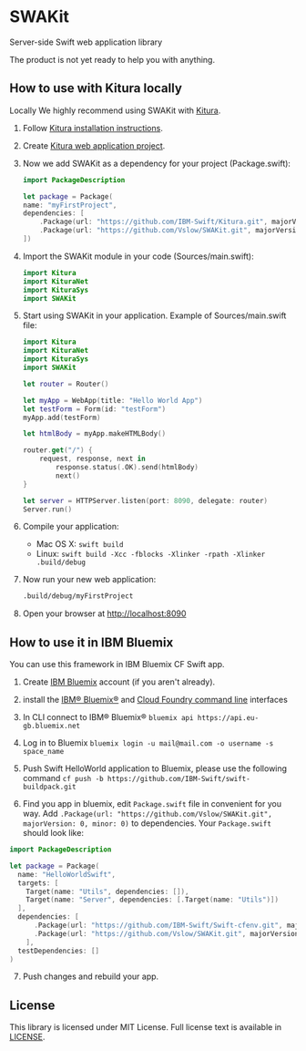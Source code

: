 # SWAKit
Server-side Swift web application library

The product is not yet ready to help you with anything.

## How to use with Kitura locally

Locally We highly recommend using SWAKit with [Kitura](https://github.com/IBM-Swift/Kitura).

1. Follow [Kitura installation instructions](https://github.com/IBM-Swift/Kitura#swift-version).

2. Create [Kitura web application project](https://github.com/IBM-Swift/Kitura#developing-kitura-applications).

3. Now we add SWAKit as a dependency for your project (Package.swift):
    
    ```swift
    import PackageDescription

    let package = Package(
    name: "myFirstProject",
    dependencies: [
        .Package(url: "https://github.com/IBM-Swift/Kitura.git", majorVersion: 0, minor: 13),
        .Package(url: "https://github.com/Vslow/SWAKit.git", majorVersion: 0, minor: 0)
    ])
    ```
4. Import the SWAKit module in your code (Sources/main.swift):
    
    ```swift
    import Kitura
    import KituraNet
    import KituraSys
    import SWAKit
    ```
5. Start using SWAKit in your application. Example of Sources/main.swift file:

    ```swift
    import Kitura
    import KituraNet
    import KituraSys
    import SWAKit

    let router = Router()

    let myApp = WebApp(title: "Hello World App")
    let testForm = Form(id: "testForm")
    myApp.add(testForm)

    let htmlBody = myApp.makeHTMLBody()

    router.get("/") {
        request, response, next in
            response.status(.OK).send(htmlBody)
            next()
    }

    let server = HTTPServer.listen(port: 8090, delegate: router)
    Server.run()
    ```
6. Compile your application:

    - Mac OS X: `swift build`
    - Linux: `swift build -Xcc -fblocks -Xlinker -rpath -Xlinker .build/debug`

9. Now run your new web application:

    ```bash
    .build/debug/myFirstProject
    ```

10. Open your browser at [http://localhost:8090](http://localhost:8090)

## How to use it in IBM Bluemix

You can use this framework in IBM Bluemix CF Swift app.

1. Create [IBM Bluemix](https://console.ng.bluemix.net/registration/) account (if you aren't already).

2. install the [IBM® Bluemix®](http://clis.ng.bluemix.net/ui/home.html) and [Cloud Foundry command line](https://github.com/cloudfoundry/cli/releases) interfaces

3. In CLI connect to IBM® Bluemix® `bluemix api https://api.eu-gb.bluemix.net`

4. Log in to Bluemix `bluemix login -u mail@mail.com -o username -s space_name`

5. Push Swift HelloWorld application to Bluemix, please use the following command `cf push -b https://github.com/IBM-Swift/swift-buildpack.git`

6. Find you app in bluemix, edit `Package.swift` file in convenient for you way. Add `.Package(url: "https://github.com/Vslow/SWAKit.git", majorVersion: 0, minor: 0)` to dependencies. Your `Package.swift` should look like:

``` swift
import PackageDescription

let package = Package(
  name: "HelloWorldSwift",
  targets: [
    Target(name: "Utils", dependencies: []),
    Target(name: "Server", dependencies: [.Target(name: "Utils")])
  ],
  dependencies: [
      .Package(url: "https://github.com/IBM-Swift/Swift-cfenv.git", majorVersion: 1, minor: 0),
      .Package(url: "https://github.com/Vslow/SWAKit.git", majorVersion: 0, minor: 0)
    ],
  testDependencies: []
)
```

7. Push changes and rebuild your app.

## License

This library is licensed under MIT License. Full license text is available in [LICENSE](LICENSE).
